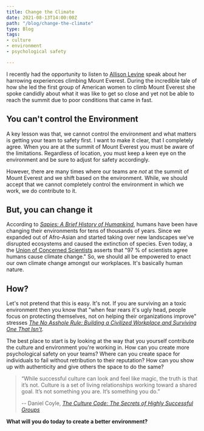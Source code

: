 ```yaml
---
title: Change the Climate
date: 2021-08-13T14:00:00Z
path: "/blog/change-the-climate"
type: Blog
tags:
- culture
- environment
- psychological safety

---
```

I recently had the opportunity to listen to [Allison Levine](https://alisonlevine.com/about-alison/) speak about her harrowing experiences climbing Mount Everest. During the incredible tale of how she led the first group of American women to climb Mount Everest she spoke candidly about what it was like to get so close and yet not be able to reach the summit due to poor conditions that came in fast.

## You can't control the Environment

A key lesson was that, we cannot control the environment and what matters is getting your team to safety first. I want to make it clear, that I completely agree. When you are at the summit of Mount Everest you must be aware of the limitations. Regardless of location, you must keep a keen eye on the environment and be sure to adjust for safety accordingly.

However, there are many times where our teams are _not_ at the summit of Mount Everest and we shift based on the environment. While, we should accept that we cannot completely control the environment in which we work, we do contribute to it.

## But, you can change it

According to [_Sapies: A  Brief History of Humankind_](https://www.goodreads.com/book/show/20873740-sapiens), humans have been have changing their environments for tens of thousands of years. Since we expanded out of Afro-Asian and started taking over new landscapes we've disrupted ecosystems and caused the extinction of species. Even today, a the [Union of Concerned Scientists](https://www.ucsusa.org/resources/are-humans-major-cause-global-warming) asserts that "97 % of scientists agree humans cause climate change." So, we should all be empowered to enact our own climate change amongst our workplaces. It's basically human nature.

## How?

Let's not pretend that this is easy. It's not. If you are surviving an a toxic environment then you know that "when fear rears it's ugly head, people focus on protecting themselves, not on helping their organizations improve" stresses [_The No Asshole Rule: Building a Civilized Workplace and Surviving One That Isn't_](https://www.goodreads.com/book/show/6494346-the-no-asshole-rule)_._

The best place to start is by looking at the way that you yourself contribute the culture and environment you're working in. How can you create more psychological safety on your teams? Where can you create space for individuals to fail without retribution to their reputation? How can you show up with authenticity and give others the space to do the same?

> “While successful culture can look and feel like magic, the truth is that it’s not. Culture is a set of living relationships working toward a shared goal. It’s not something you are. It’s something you do.”
>
> \-- Daniel Coyle, [_The Culture Code: The Secrets of Highly Successful Groups_](https://www.goodreads.com/book/show/33517721-the-culture-code)

**What will you do today to create a better environment?**